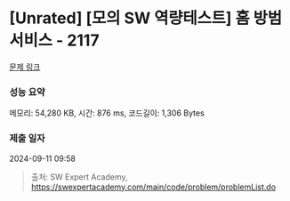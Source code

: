 # [Unrated] [모의 SW 역량테스트] 홈 방범 서비스 - 2117 

[문제 링크](https://swexpertacademy.com/main/code/problem/problemDetail.do?contestProbId=AV5V61LqAf8DFAWu) 

### 성능 요약

메모리: 54,280 KB, 시간: 876 ms, 코드길이: 1,306 Bytes

### 제출 일자

2024-09-11 09:58



> 출처: SW Expert Academy, https://swexpertacademy.com/main/code/problem/problemList.do
